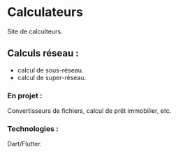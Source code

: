 # Calculateurs
Site de calculteurs.

## Calculs réseau :
- calcul de sous-réseau.
- calcul de super-réseau.
  
### En projet :
Convertisseurs de fichiers, calcul de prêt immobilier, etc.

### Technologies :
Dart/Flutter.
